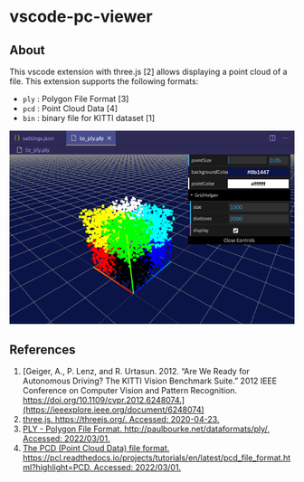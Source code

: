 # vscode-pc-viewer
## About
This vscode extension with three.js [2] allows displaying a point cloud of a file. This extension supports the following formats:

- `ply` : Polygon File Format [3]
- `pcd` : Point Cloud Data [4]
- `bin` : binary file for KITTI dataset [1]

![fig1](img/fig1.png)

## References
1. [Geiger, A., P. Lenz, and R. Urtasun. 2012. “Are We Ready for Autonomous Driving? The KITTI Vision Benchmark Suite.” 2012 IEEE Conference on Computer Vision and Pattern Recognition. https://doi.org/10.1109/cvpr.2012.6248074.](https://ieeexplore.ieee.org/document/6248074)
2. [three.js. https://threejs.org/. Accessed: 2020-04-23.](https://threejs.org/)
3. [PLY - Polygon File Format. http://paulbourke.net/dataformats/ply/, Accessed: 2022/03/01.](http://paulbourke.net/dataformats/ply/)
4. [The PCD (Point Cloud Data) file format. https://pcl.readthedocs.io/projects/tutorials/en/latest/pcd_file_format.html?highlight=PCD. Accessed: 2022/03/01.](https://pcl.readthedocs.io/projects/tutorials/en/latest/pcd_file_format.html?highlight=PCD)
